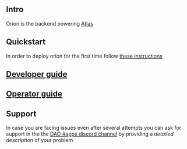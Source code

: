 ## Intro
Orion is the backend powering [Atlas](https://github.com/Joystream/atlas)
## Quickstart
In order to deploy orion for the first time follow [these instructions](docs/operator-guide/tutorials/deploying-orion.md)
## [Developer guide](docs/developer-guide/index.md)
## [Operator guide](docs/operator-guide/index.md)
## Support
In case you are facing issues even after several attempts you can ask for support in the the [DAO #apps discord channel](https://discord.gg/joystream-811216481340751934) by providing a *detailed description* of your problem 

